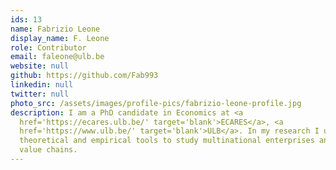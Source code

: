 ```yaml
---
ids: 13
name: Fabrizio Leone
display_name: F. Leone
role: Contributor
email: faleone@ulb.be
website: null
github: https://github.com/Fab993
linkedin: null
twitter: null
photo_src: /assets/images/profile-pics/fabrizio-leone-profile.jpg
description: I am a PhD candidate in Economics at <a
  href='https://ecares.ulb.be/' target='blank'>ECARES</a>, <a
  href='https://www.ulb.be/' target='blank'>ULB</a>. In my research I use
  theoretical and empirical tools to study multinational enterprises and global
  value chains.
---
```

